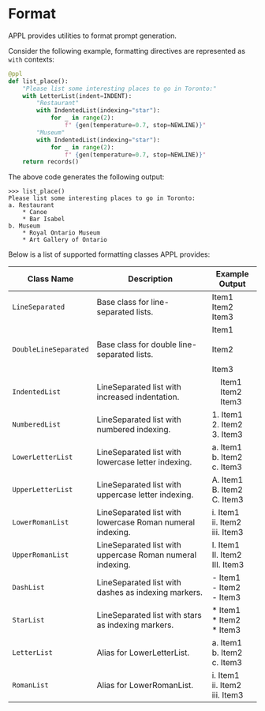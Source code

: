 
# Format

APPL provides utilities to format prompt generation.

Consider the following example, formatting directives are represented as `with` contexts:

```python
@ppl
def list_place():
    "Please list some interesting places to go in Toronto:"
    with LetterList(indent=INDENT):
        "Restaurant"
        with IndentedList(indexing="star"):
            for _ in range(2):
                f" {gen(temperature=0.7, stop=NEWLINE)}"
        "Museum"
        with IndentedList(indexing="star"):
            for _ in range(2):
                f" {gen(temperature=0.7, stop=NEWLINE)}"
    return records()
```

The above code generates the following output:

```plaintext
>>> list_place()
Please list some interesting places to go in Toronto:
a. Restaurant
    * Canoe
    * Bar Isabel
b. Museum
    * Royal Ontario Museum
    * Art Gallery of Ontario
```

Below is a list of supported formatting classes APPL provides:

| **Class Name**        | **Description**                                           | **Example Output**                                                                              |
| --------------------- | --------------------------------------------------------- | ----------------------------------------------------------------------------------------------- |
| `LineSeparated`       | Base class for line-separated lists.                      | Item1<br>Item2<br>Item3                                                                         |
| `DoubleLineSeparated` | Base class for double line-separated lists.               | Item1<br><br>Item2<br><br>Item3                                                                 |
| `IndentedList`        | LineSeparated list with increased indentation.            | &nbsp;&nbsp;&nbsp;&nbsp;Item1<br>&nbsp;&nbsp;&nbsp;&nbsp;Item2<br>&nbsp;&nbsp;&nbsp;&nbsp;Item3 |
| `NumberedList`        | LineSeparated list with numbered indexing.                | 1. Item1<br>2. Item2<br>3. Item3                                                                |
| `LowerLetterList`     | LineSeparated list with lowercase letter indexing.        | a. Item1<br>b. Item2<br>c. Item3                                                                |
| `UpperLetterList`     | LineSeparated list with uppercase letter indexing.        | A. Item1<br>B. Item2<br>C. Item3                                                                |
| `LowerRomanList`      | LineSeparated list with lowercase Roman numeral indexing. | i. Item1<br>ii. Item2<br>iii. Item3                                                             |
| `UpperRomanList`      | LineSeparated list with uppercase Roman numeral indexing. | I. Item1<br>II. Item2<br>III. Item3                                                             |
| `DashList`            | LineSeparated list with dashes as indexing markers.       | - Item1<br>- Item2<br>- Item3                                                                   |
| `StarList`            | LineSeparated list with stars as indexing markers.        | \* Item1<br>\* Item2<br>\* Item3                                                                |
| `LetterList`          | Alias for LowerLetterList.                                | a. Item1<br>b. Item2<br>c. Item3                                                                |
| `RomanList`           | Alias for LowerRomanList.                                 | i. Item1<br>ii. Item2<br>iii. Item3                                                             |

